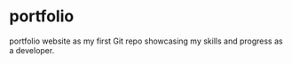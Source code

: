 # portfolio
portfolio website as my first Git repo showcasing my skills and progress as a developer.
